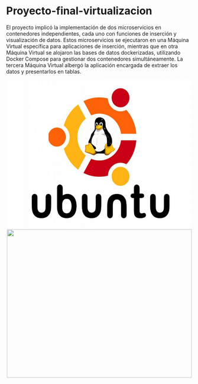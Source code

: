 # Proyecto-final-virtualizacion

El proyecto implicó la implementación de dos microservicios en contenedores independientes, cada uno con funciones de inserción y visualización de datos. Estos microservicios se ejecutaron en una Máquina Virtual específica para aplicaciones de inserción, mientras que en otra Máquina Virtual se alojaron las bases de datos dockerizadas, utilizando Docker Compose para gestionar dos contenedores simultáneamente. La tercera Máquina Virtual albergó la aplicación encargada de extraer los datos y presentarlos en tablas.

<div align="center">
<img  width="500" height="400" src="https://github.com/Marianito5382/Proyecto-final-virtualizacion/blob/main/Ubuntu-16.04-xenial-xerus-review-que-es-ubuntu.jpg">
<img  width="500" height="400" src="">
</div>



